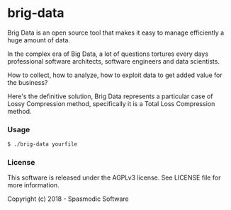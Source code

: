 # brig-data

Brig Data is an open source tool that makes it easy to manage efficiently a huge amount of data.

In the complex era of Big Data, a lot of questions tortures every days professional software architects,
software engineers and data scientists. 

How to collect, how to analyze, how to exploit data to get added value for the business?

Here's the definitive solution, Brig Data represents a particular case of Lossy Compression method,
specifically it is a Total Loss Compression method.

### Usage
```bash
$ ./brig-data yourfile
```
### License

This software is released under the AGPLv3 license. See LICENSE file for more information.

Copyright (c) 2018 - Spasmodic Software
